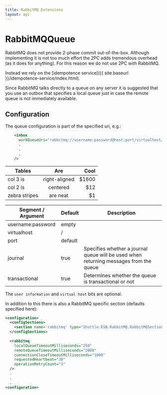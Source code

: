 ```yaml
---
title: RabbitMQ Extensions
layout: api
---
```

# RabbitMQQueue

RabbitMQ does not provide 2-phase commit out-of-the-box.  Although implementing it is not too much effort the 2PC adds tremendous overhead (as it does for anything).  For this reason we do not use 2PC with RabbitMQ.

Instead we rely on the [idempotence service]({{ site.baseurl }}/idempotence-service/index.html).

Since RabbitMQ talks directly to a queue on any server it is suggested that you use an outbox that specifies a local queue just in case the remote queue is not immediately available.

## Configuration

The queue configuration is part of the specified uri, e.g.:

```xml
    <inbox
      workQueueUri="rabbitmq://username:password@host:port/virtualhost/queue?prefetchCount=25"
	  .
	  .
	  .
    />
```


| Tables        | Are           | Cool  |
| ------------- |:-------------:| -----:|
| col 3 is      | right-aligned | $1600 |
| col 2 is      | centered      |   $12 |
| zebra stripes | are neat      |    $1 |

| Segment / Argument	| Default	| Description |
| -					| -			| -			|		
|username:password	|empty		| 	|
|virtualhost		|/			|	|
|port				|default	|	|
|journal			|true		|Specifies whether a journal queue will be used when returning messages from the queue |
|transactional		|true		|Determines whether the queue is transactional or not |

The `user information` and `virtual host` bits are optional.

In addition to this there is also a RabbitMQ specific section (defaults specified here):

```xml
<configuration>
  <configSections>
    <section name='rabbitmq' type="Shuttle.ESB.RabbitMQ.RabbitMQSection, Shuttle.ESB.RabbitMQ"/>
  </configSections>
  
  <rabbitmq
	localQueueTimeoutMilliseconds="250"
	remoteQueueTimeoutMilliseconds="2000"
	connectionCloseTimeoutMilliseconds="1000"
	requestedHeartbeat="30"
	operationRetryCount="3"
  />
  .
  .
  .
<configuration>
```
